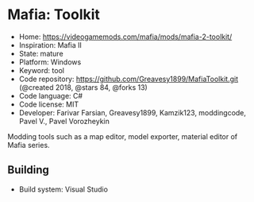 # Mafia: Toolkit

- Home: https://videogamemods.com/mafia/mods/mafia-2-toolkit/
- Inspiration: Mafia II
- State: mature
- Platform: Windows
- Keyword: tool
- Code repository: https://github.com/Greavesy1899/MafiaToolkit.git (@created 2018, @stars 84, @forks 13)
- Code language: C#
- Code license: MIT
- Developer: Farivar Farsian, Greavesy1899, Kamzik123, moddingcode, Pavel V., Pavel Vorozheykin

Modding tools such as a map editor, model exporter, material editor of Mafia series.

## Building

- Build system: Visual Studio
